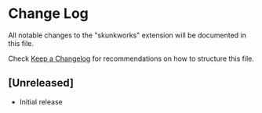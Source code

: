 # Change Log

All notable changes to the "skunkworks" extension will be documented in this file.

Check [Keep a Changelog](http://keepachangelog.com/) for recommendations on how to structure this file.

## [Unreleased]

- Initial release
